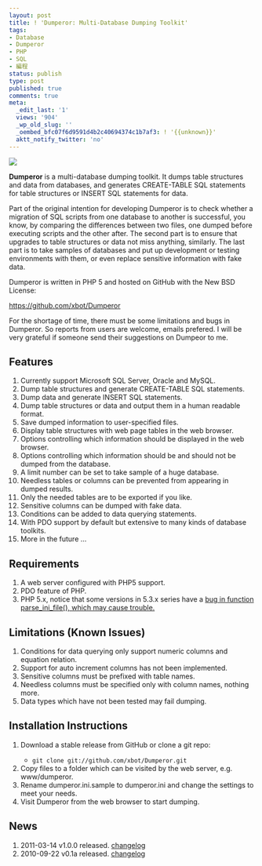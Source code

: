 ```yaml
---
layout: post
title: ! 'Dumperor: Multi-Database Dumping Toolkit'
tags:
- Database
- Dumperor
- PHP
- SQL
- 編程
status: publish
type: post
published: true
comments: true
meta:
  _edit_last: '1'
  views: '904'
  _wp_old_slug: ''
  _oembed_bfc07f6d9591d4b2c40694374c1b7af3: ! '{{unknown}}'
  aktt_notify_twitter: 'no'
---
```

<div class="illustration_left">
    <a href="http://picasaweb.google.com/lh/photo/lR2jgtHibgYwfhCy3fJyMQ?feat=embedwebsite"><img src="http://lh3.ggpht.com/_ceUJ_lBTHzc/TI44ZufyOhI/AAAAAAAABeM/6ElHu0gdYzY/s800/dumperor.png" /></a>
</div>

<strong>Dumperor</strong> is a multi-database dumping toolkit. It dumps table structures and data from databases, and generates CREATE-TABLE SQL statements for table structures or INSERT SQL statements for data.

Part of the original intention for developing Dumperor is to check whether a migration of SQL scripts from one database to another is successful, you know, by comparing the differences between two files, one dumped before executing scripts and the other after. The second part is to ensure that upgrades to table structures or data not miss anything, similarly. The last part is to take samples of databases and put up development or testing environments with them, or even replace sensitive information with fake data.

Dumperor is written in PHP 5 and hosted on GitHub with the New BSD License:

https://github.com/xbot/Dumperor

For the shortage of time, there must be some limitations and bugs in Dumperor. So reports from users are welcome, emails prefered. I will be very grateful if someone send their suggestions on Dumpeor to me.

<h2>Features</h2>

<ol>
    <li>Currently support Microsoft SQL Server, Oracle and MySQL.</li>
    <li>Dump table structures and generate CREATE-TABLE SQL statements.</li>
    <li>Dump data and generate INSERT SQL statements.</li>
    <li>Dump table structures or data and output them in a human readable format.</li>
    <li>Save dumped information to user-specified files.</li>
    <li>Display table structures with web page tables in the web browser.</li>
    <li>Options controlling which information should be displayed in the web browser.</li>
    <li>Options controlling which information should be and should not be dumped from the database.</li>
    <li>A limit number can be set to take sample of a huge database.</li>
    <li>Needless tables or columns can be prevented from appearing in dumped results.</li>
    <li>Only the needed tables are to be exported if you like.</li>
    <li>Sensitive columns can be dumped with fake data.</li>
    <li>Conditions can be added to data querying statements.</li>
    <li>With PDO support by default but extensive to many kinds of database toolkits.</li>
    <li>More in the future ...</li>
</ol>

<h2>Requirements</h2>

<ol>
    <li>A web server configured with PHP5 support.</li>
    <li>PDO feature of PHP.</li>
    <li>PHP 5.x, notice that some versions in 5.3.x series have a <a href="http://bugs.php.net/bug.php?id=47332">bug in function parse_ini_file(), which may cause trouble.</a></li>
</ol>

<h2>Limitations (Known Issues)</h2>

<ol>
    <li>Conditions for data querying only support numeric columns and equation relation.</li>
    <li>Support for auto increment columns has not been implemented.</li>
    <li>Sensitive columns must be prefixed with table names.</li>
    <li>Needless columns must be specified only with column names, nothing more.</li>
    <li>Data types which have not been tested may fail dumping.</li>
</ol>

<h2>Installation Instructions</h2>

<ol>
    <li>Download a stable release from GitHub or clone a git repo:</li>
    <ul>
        <li><code>git clone git://github.com/xbot/Dumperor.git</code></li>
    </ul>
    <li>Copy files to a folder which can be visited by the web server, e.g. www/dumperor.</li>
    <li>Rename dumperor.ini.sample to dumperor.ini and change the settings to meet your needs.</li>
    <li>Visit Dumperor from the web browser to start dumping.</li>
</ol>

<h2>News</h2>

<ol>
    <li>2011-03-14 v1.0.0 released. <a href="https://github.com/xbot/Dumperor/wiki/Changelog">changelog</a></li>
    <li>2010-09-22 v0.1a released. <a href="https://github.com/xbot/Dumperor/wiki/Changelog">changelog</a></li>
</ol>
